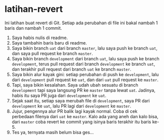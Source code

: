 # latihan-revert

Ini latihan buat revert di Git. Setiap ada perubahan di file ini bakal nambah 1 baris dan nambah 1 commit.

1. Saya habis nulis di readme.
2. Saya tambahin baris baru di readme.
3. Saya bikin branch `uat` dari branch `master`, lalu saya push ke branch `uat`, dan saya pull request ke branch `master`.
4. Saya bikin branch `development` dari branch `uat`, lalu saya push ke branch `development`, terus pull request dari branch `development` ke branch `uat`, dan terakhir pull request dari branch `uat` ke branch `master`.
5. Saya bikin alur kayak gini: setiap perubahan di push ke `development`, lalu dari `development` pull request ke `uat`, dan dari `uat` pull request ke `master`.
6. Tapi, saya bikin kesalahan. Saya udah ubah sesuatu di branch `development` tapi saya langsung PR ke `master` tanpa lewat `uat`. Jadinya, habis itu saya PR juga dari `development` ke `uat`. 
7. Sejak saat itu, setiap saya merubah file di `development`, saya PR dari `development` ke `uat`, lalu PR lagi dari `development` ke `master`.
8. Jujur, pengennya alur PR balik lagi kayak normal. Coba di cek perbedaan filenya dari `uat` ke `master`. Kalo ada yang aneh dan kalo bisa, dari `master` coba revert ke commit yang isinya baris terakhir itu baris ke-5.
9. Tes ya, ternyata masih belum bisa ges...